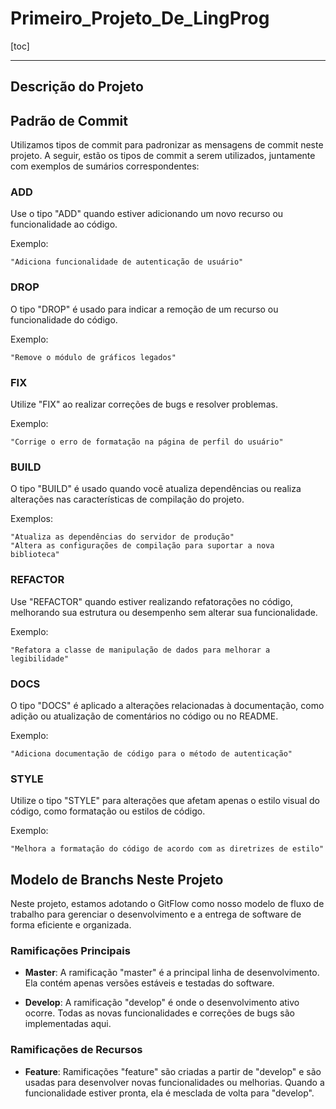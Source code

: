 # Primeiro_Projeto_De_LingProg

[toc]

---

## Descrição do Projeto

## Padrão de Commit
Utilizamos tipos de commit para padronizar as mensagens de commit neste projeto. A seguir, estão os tipos de commit a serem utilizados, juntamente com exemplos de sumários correspondentes:

### ADD
Use o tipo "ADD" quando estiver adicionando um novo recurso ou funcionalidade ao código.

Exemplo:
```
"Adiciona funcionalidade de autenticação de usuário"
```

### DROP
O tipo "DROP" é usado para indicar a remoção de um recurso ou funcionalidade do código.

Exemplo:
```
"Remove o módulo de gráficos legados"
```

### FIX
Utilize "FIX" ao realizar correções de bugs e resolver problemas.

Exemplo:
```
"Corrige o erro de formatação na página de perfil do usuário"
```

### BUILD
O tipo "BUILD" é usado quando você atualiza dependências ou realiza alterações nas características de compilação do projeto.

Exemplos:
```
"Atualiza as dependências do servidor de produção"
"Altera as configurações de compilação para suportar a nova biblioteca"
```

### REFACTOR
Use "REFACTOR" quando estiver realizando refatorações no código, melhorando sua estrutura ou desempenho sem alterar sua funcionalidade.

Exemplo:
```
"Refatora a classe de manipulação de dados para melhorar a legibilidade"
```

### DOCS
O tipo "DOCS" é aplicado a alterações relacionadas à documentação, como adição ou atualização de comentários no código ou no README.

Exemplo:
```
"Adiciona documentação de código para o método de autenticação"
```

### STYLE
Utilize o tipo "STYLE" para alterações que afetam apenas o estilo visual do código, como formatação ou estilos de código.

Exemplo:
```
"Melhora a formatação do código de acordo com as diretrizes de estilo"
```

## Modelo de Branchs Neste Projeto
Neste projeto, estamos adotando o GitFlow como nosso modelo de fluxo de trabalho para gerenciar o desenvolvimento e a entrega de software de forma eficiente e organizada.

### Ramificações Principais
- **Master**: A ramificação "master" é a principal linha de desenvolvimento. Ela contém apenas versões estáveis e testadas do software.

- **Develop**: A ramificação "develop" é onde o desenvolvimento ativo ocorre. Todas as novas funcionalidades e correções de bugs são implementadas aqui.

### Ramificações de Recursos
- **Feature**: Ramificações "feature" são criadas a partir de "develop" e são usadas para desenvolver novas funcionalidades ou melhorias. Quando a funcionalidade estiver pronta, ela é mesclada de volta para "develop".
